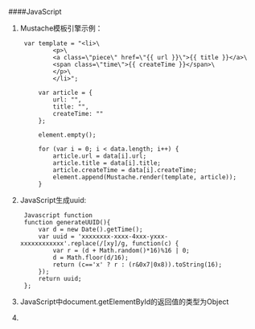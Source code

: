 ####JavaScript

1. Mustache模板引擎示例：

        var template = "<li>\
                <p>\
                <a class=\"piece\" href=\"{{ url }}\">{{ title }}</a>\
                <span class=\"time\">{{ createTime }}</span>\
                </p>\
                </li>";
        
            var article = {
                url: "",
                title: "",
                createTime: ""
            };
        
            element.empty();
        
            for (var i = 0; i < data.length; i++) {
                article.url = data[i].url;
                article.title = data[i].title;
                article.createTime = data[i].createTime;
                element.append(Mustache.render(template, article));
            }
            
2. JavaScript生成uuid:

        Javascript function
        function generateUUID(){
            var d = new Date().getTime();
            var uuid = 'xxxxxxxx-xxxx-4xxx-yxxx-xxxxxxxxxxxx'.replace(/[xy]/g, function(c) {
                var r = (d + Math.random()*16)%16 | 0;
                d = Math.floor(d/16);
                return (c=='x' ? r : (r&0x7|0x8)).toString(16);
            });
            return uuid;
        };
        
3. JavaScript中document.getElementById的返回值的类型为Object

4.
